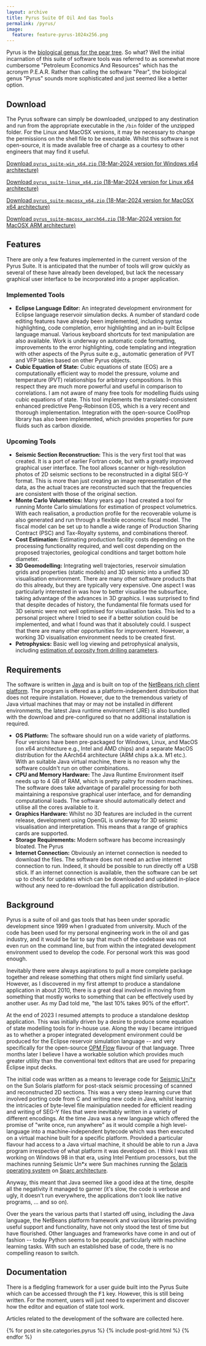 ```yaml
---
layout: archive
title: Pyrus Suite Of Oil And Gas Tools
permalink: /pyrus/
image:
  feature: feature-pyrus-1024x256.png
---
```


Pyrus is the [biological genus for the pear tree](https://en.wikipedia.org/wiki/Pear). So what? Well the initial incarnation of this suite of software tools was referred to as somewhat more cumbersome "Petroleum Economics And Resources" which has the acronym P.E.A.R. Rather than calling the software "Pear", the biological genus "Pyrus" sounds more sophisticated and just seemed like a better option.

## Download

The Pyrus software can simply be downloaded, unzipped to any destination and run from the appropriate executable in the `/bin` folder of the unzipped folder. For the Linux and MacOSX versions, it may be necessary to change the permissions on the shell file to be executable. Whilst this software is not open-source, it is made available free of charge as a courtesy to other engineers that may find it useful.

<a href="https://www.dropbox.com/s/d5zipke5254lsq2/pyrus_suite-win_x64.zip?dl=1" class="btn-inverse">Download `pyrus_suite-win_x64.zip` (18-Mar-2024 version for Windows x64 architecture)</a>

<a href="https://www.dropbox.com/s/spqcf5qyqvix9wg/pyrus_suite-linux_x64.zip?dl=1" class="btn-inverse">Download `pyrus_suite-linux_x64.zip` (18-Mar-2024 version for Linux x64 architecture)</a>

<a href="https://www.dropbox.com/s/o74pjvte51q9xty/pyrus_suite-macosx_x64.zip?dl=1" class="btn-inverse">Download `pyrus_suite-macosx_x64.zip` (18-Mar-2024 version for MacOSX x64 architecture)</a>

<a href="https://www.dropbox.com/s/iau0qt4dih0nom7/pyrus_suite-macosx_aarch64.zip?dl=1" class="btn-inverse">Download `pyrus_suite-macosx_aarch64.zip` (18-Mar-2024 version for MacOSX ARM architecture)</a>

## Features

There are only a few features implemented in the current version of the Pyrus Suite. It is anticipated that the number of tools will grow quickly as several of these have already been developed, but lack the necessary graphical user interface to be incorporated into a proper application.

### Implemented Tools

 - **Eclipse Language Editor:** An integrated development environment for Eclipse language reservoir simulation decks. A number of standard code editing features have already been implemented, including syntax highlighting, code completion, error highlighting and an in-built Eclipse language manual. Various keyboard shortcuts for text manipulation are also available. Work is underway on automatic code formatting, improvements to the error highlighting, code templating and integration with other aspects of the Pyrus suite e.g., automatic generation of PVT and VFP tables based on other Pyrus objects.
 - **Cubic Equation of State:** Cubic equations of state (EOS) are a computationally efficient way to model the pressure, volume and temperature (PVT) relationships for arbitrary compositions. In this respect they are much more powerful and useful in comparison to correlations. I am not aware of many free tools for modelling fluids using cubic equations of state. This tool implements the translated-consistent enhanced predictive Peng-Robinson EOS, which is a very recent and thorough implementation. Integration with the open-source CoolProp library has also been implemented, which provides properties for pure fluids such as carbon dioxide.

### Upcoming Tools

 - **Seismic Section Reconstruction:** This is the very first tool that was created. It is a port of earlier Fortran code, but with a greatly improved graphical user interface. The tool allows scanner or high-resolution photos of 2D seismic sections to be reconstructed in a digital SEG-Y format. This is more than just creating an image representation of the data, as the actual traces are reconstructed such that the frequencies are consistent with those of the original section.
 - **Monte Carlo Volumetrics:** Many years ago I had created a tool for running Monte Carlo simulations for estimation of prospect volumetrics. With each realisation, a production profile for the recoverable volume is also generated and run through a flexible economic fiscal model. The fiscal model can be set up to handle a wide range of Production Sharing Contract (PSC) and Tax-Royalty systems, and combinations thereof.
 - **Cost Estimation:** Estimating production facility costs depending on the processing functionality required, and well cost depending on the proposed trajectories, geological conditions and target bottom hole diameter.
 - **3D Geomodelling:** Integrating well trajectories, reservoir simulation grids and properties (static models) and 3D seismic into a unified 3D visualisation environment. There are many other software products that do this already, but they are typically very expensive. One aspect I was particularly interested in was how to better visualise the subsurface, taking advantage of the advances in 3D graphics. I was surprised to find that despite decades of history, the fundamental file formats used for 3D seismic were not well optimised for visualisation tasks. This led to a personal project where I tried to see if a better solution could be implemented, and what I found was that it absolutely could. I suspect that there are many other opportunities for improvement. However, a working 3D visualisation environment needs to be created first.
 - **Petrophysics:** Basic well log viewing and petrophysical analysis, including [estimation of porosity from drilling parameters](https://doi.org/10.2118/209811-PA).

## Requirements

The software is written in [Java](https://openjdk.org/) and is built on top of the [NetBeans rich client platform](https://netbeans.apache.org/tutorial/main/kb/docs/platform/). The program is offered as a platform-independent distribution that does not require installation. However, due to the tremendous variety of Java virtual machines that may or may not be installed in different environments, the latest Java runtime environment (JRE) is also bundled with the download and pre-configured so that no additional installation is required.

 - **OS Platform:** The software should run on a wide variety of platforms. Four versions have been pre-packaged for Windows, Linux, and MacOS (on x64 architecture e.g., Intel and AMD chips) and a separate MacOS distribution for the AArch64 architecture (ARM chips a.k.a. M1 etc.). With an suitable Java virtual machine, there is no reason why the software couldn't run on other combinations.
 - **CPU and Memory Hardware:** The Java Runtime Environment itself needs up to 4 GB of RAM, which is pretty paltry for modern machines. The software does take advantage of parallel processing for both maintaining a responsive graphical user interface, and for demanding computational loads. The software should automatically detect and utilise all the cores available to it.
 - **Graphics Hardware:** Whilst no 3D features are included in the current release, development using OpenGL is underway for 3D seismic visualisation and interpretation. This means that a range of graphics cards are supported.
 - **Storage Requirements:** Modern software has become increasingly bloated. The Pyrus
 - **Internet Connection:** Obviously an internet connection is needed to download the files. The software does not need an active internet connection to run. Indeed, it should be possible to run directly off a USB stick. If an internet connection is available, then the software can be set up to check for updates which can be downloaded and updated in-place without any need to re-download the full application distribution.

## Background

Pyrus is a suite of oil and gas tools that has been under sporadic development since 1999 when I graduated from university. Much of the code has been used for my personal engineering work in the oil and gas industry, and it would be fair to say that much of the codebase was not even run on the command line, but from within the integrated development environment used to develop the code. For personal work this was good enough.

Inevitably there were always aspirations to pull a more complete package together and release something that others might find similarly useful. However, as I discovered in my first attempt to produce a standalone application in about 2010, there is a great deal involved in moving from something that mostly works to something that can be effectively used by another user. As my Dad told me, "the last 10% takes 90% of the effort".

At the end of 2023 I resumed attempts to produce a standalone desktop application. This was initially driven by a desire to produce some equation of state modelling tools for in-house use. Along the way I became intrigued as to whether a proper integrated development environment could be produced for the Eclipse reservoir simulation language -- and very specifically for the open-source [OPM Flow](https://opm-project.org/) flavour of that language. Three months later I believe I have a workable solution which provides much greater utility than the conventional text editors that are used for preparing Eclipse input decks.

The initial code was written as a means to leverage code for [Seismic Uni*x](https://wiki.seg.org/wiki/Seismic_Unix) on the Sun Solaris platform for post-stack seismic processing of scanned and reconstructed 2D sections. This was a very steep learning curve that involved porting code from C and writing new code in Java, whilst learning the intricacies of byte-level file mainipulation needed for efficient reading and writing of SEG-Y files that were inevitably written in a variety of different encodings. At the time Java was a new language which offered the promise of "write once, run anywhere" as it would compile a high level-language into a machine-independent bytecode which was then executed on a virtual machine built for a specific platform. Provided a particular flavour had access to a Java virtual machine, it should be able to run a Java program irrespective of what platform it was developed on. I think I was still working on Windows 98 in that era, using Intel Pentium processors, but the machines running Seismic Un\*x were Sun machines running the [Solaris operating system](https://en.wikipedia.org/wiki/Oracle_Solaris) on [Sparc architecture](https://en.wikipedia.org/wiki/SPARC).

Anyway, this meant that Java seemed like a good idea at the time, despite all the negativity it managed to garner (it's slow, the code is verbose and ugly, it doesn't run everywhere, the applications don't look like native programs, ... and so on).

Over the years the various parts that I started off using, including the Java language, the NetBeans platform framework and various libraries providing useful support and functionality, have not only stood the test of time but have flourished. Other languages and frameworks have come in and out of fashion -- today Python seems to be popular, particularly with machine learning tasks. With such an established base of code, there is no compelling reason to switch.

## Documentation

There is a fledgling framework for a user guide built into the Pyrus Suite which can be accessed through the <kbd>F1</kbd> key. However, this is still being written. For the moment, users will just need to experiment and discover how the editor and equation of state tool work.

Articles related to the development of the software are collected here.

<div class="tiles">
{% for post in site.categories.pyrus %}
  {% include post-grid.html %}
{% endfor %}
</div><!-- /.tiles -->